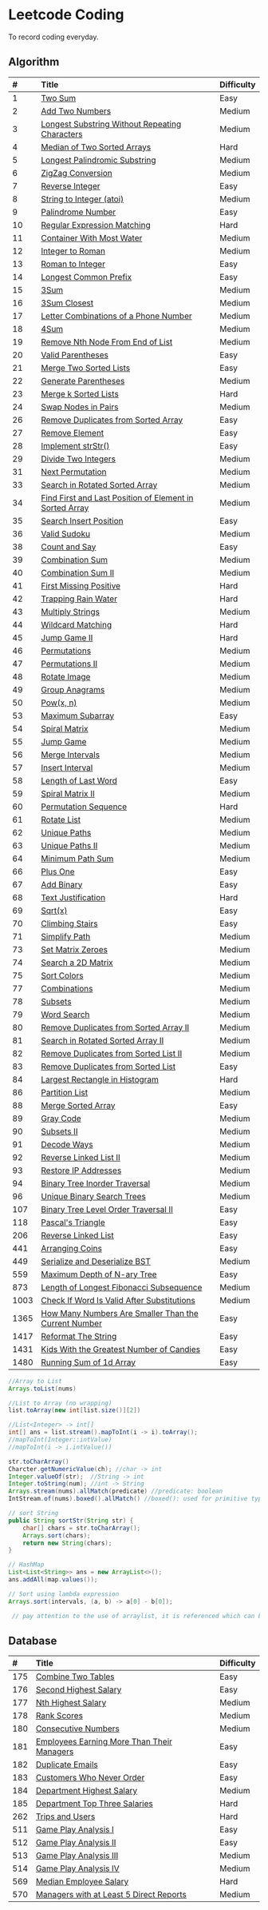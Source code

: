 # Leetcode Coding
To record coding everyday.

## Algorithm
|#|Title|Difficulty|
|:---|:---|:---|
|1|[Two Sum](https://github.com/dommii1218/Leetcode/blob/master/Algorithm/1.%20Two%20Sum.md)|Easy|
|2|[Add Two Numbers](https://github.com/dommii1218/Leetcode/blob/master/Algorithm/2.%20Add%20Two%20Numbers.md)|Medium|
|3|[Longest Substring Without Repeating Characters](https://github.com/dommii1218/Leetcode/blob/master/Algorithm/3.%20Longest%20Substring%20Without%20Repeating%20Characters.md)|Medium|
|4|[Median of Two Sorted Arrays](https://github.com/dommii1218/Leetcode/blob/master/Algorithm/4.%20Median%20of%20Two%20Sorted%20Arrays.md)|Hard|
|5|[Longest Palindromic Substring](https://github.com/dommii1218/Leetcode/blob/master/Algorithm/5.%20Longest%20Palindromic%20Substring.md)|Medium|
|6|[ZigZag Conversion](https://github.com/dommii1218/Leetcode/blob/master/Algorithm/6.%20ZigZag%20Conversion.md)|Medium|
|7|[Reverse Integer](https://github.com/dommii1218/Leetcode/blob/master/Algorithm/7.%20Reverse%20Integer.md)|Easy|
|8|[String to Integer (atoi)](https://github.com/dommii1218/Leetcode/blob/master/Algorithm/8.%20String%20to%20Integer%20(atoi).md)|Medium|
|9|[Palindrome Number](https://github.com/dommii1218/Leetcode/blob/master/Algorithm/9.%20Palindrome%20Number.md)|Easy|
|10|[Regular Expression Matching](https://github.com/dommii1218/Leetcode/blob/master/Algorithm/10.%20Regular%20Expression%20Matching.md)|Hard|
|11|[Container With Most Water](https://github.com/dommii1218/Leetcode/blob/master/Algorithm/11.%20Container%20With%20Most%20Water.md)|Medium|
|12|[Integer to Roman](https://github.com/dommii1218/Leetcode/blob/master/Algorithm/12.%20Integer%20to%20Roman.md)|Medium|
|13|[Roman to Integer](https://github.com/dommii1218/Leetcode/blob/master/Algorithm/13.%20Roman%20to%20Integer.md)|Easy|
|14|[Longest Common Prefix](https://github.com/dommii1218/Leetcode/blob/master/Algorithm/14.%20Longest%20Common%20Prefix.md)|Easy|
|15|[3Sum](https://github.com/dommii1218/Leetcode/blob/master/Algorithm/15.%203Sum.md)|Medium|
|16|[3Sum Closest](https://github.com/dommii1218/Leetcode/blob/master/Algorithm/16.%203Sum%20Closest.md)|Medium|
|17|[Letter Combinations of a Phone Number](https://github.com/dommii1218/Leetcode/blob/master/Algorithm/17.%20Letter%20Combinations%20of%20a%20Phone%20Number.md)|Medium|
|18|[4Sum](https://github.com/dommii1218/Leetcode/blob/master/Algorithm/18.%204Sum.md)|Medium|
|19|[Remove Nth Node From End of List](https://github.com/dommii1218/Leetcode/blob/master/Algorithm/19.%20Remove%20Nth%20Node%20From%20End%20of%20List.md)|Medium|
|20|[Valid Parentheses](https://github.com/dommii1218/Leetcode/blob/master/Algorithm/20.%20Valid%20Parentheses.md)|Easy|
|21|[Merge Two Sorted Lists](https://github.com/dommii1218/Leetcode/blob/master/Algorithm/21.%20Merge%20Two%20Sorted%20Lists.md)|Easy|
|22|[Generate Parentheses](https://github.com/dommii1218/Leetcode/blob/master/Algorithm/22.%20Generate%20Parentheses.md)|Medium|
|23|[Merge k Sorted Lists](https://github.com/dommii1218/Leetcode/blob/master/Algorithm/23.%20Merge%20k%20Sorted%20Lists.md)|Hard|
|24|[Swap Nodes in Pairs](https://github.com/dommii1218/Leetcode/blob/master/Algorithm/24.%20Swap%20Nodes%20in%20Pairs.md)|Medium|
|26|[Remove Duplicates from Sorted Array](https://github.com/dommii1218/Leetcode/blob/master/Algorithm/26.%20Remove%20Duplicates%20from%20Sorted%20Array.md)|Easy|
|27|[Remove Element](https://github.com/dommii1218/Leetcode/blob/master/Algorithm/27.%20Remove%20Element.md)|Easy|
|28|[Implement strStr()](https://github.com/dommii1218/Leetcode/blob/master/Algorithm/28.%20Implement%20strStr().md)|Easy|
|29|[Divide Two Integers](https://github.com/dommii1218/Leetcode/blob/master/Algorithm/29.%20Divide%20Two%20Integers.md)|Medium|
|31|[Next Permutation](https://github.com/dommii1218/Leetcode/blob/master/Algorithm/31.%20Next%20Permutation.md)|Medium|
|33|[Search in Rotated Sorted Array](https://github.com/dommii1218/Leetcode/blob/master/Algorithm/33.%20Search%20in%20Rotated%20Sorted%20Array.md)|Medium|
|34|[Find First and Last Position of Element in Sorted Array](https://github.com/dommii1218/Leetcode/blob/master/Algorithm/34.%20Find%20First%20and%20Last%20Position%20of%20Element%20in%20Sorted%20Array.md)|Medium|
|35|[Search Insert Position](https://github.com/dommii1218/Leetcode/blob/master/Algorithm/35.%20Search%20Insert%20Position.md)|Easy|
|36|[Valid Sudoku](https://github.com/dommii1218/Leetcode/blob/master/Algorithm/36.%20Valid%20Sudoku.md)|Medium|
|38|[Count and Say](https://github.com/dommii1218/Leetcode/blob/master/Algorithm/38.%20Count%20and%20Say.md)|Easy|
|39|[Combination Sum](https://github.com/dommii1218/Leetcode/blob/master/Algorithm/39.%20Combination%20Sum.md)|Medium|
|40|[Combination Sum II](https://github.com/dommii1218/Leetcode/blob/master/Algorithm/40.%20Combination%20Sum%20II.md)|Medium|
|41|[First Missing Positive](https://github.com/dommii1218/Leetcode/blob/master/Algorithm/41.%20First%20Missing%20Positive.md)|Hard|
|42|[Trapping Rain Water](https://github.com/dommii1218/Leetcode/blob/master/Algorithm/42.%20Trapping%20Rain%20Water.md)|Hard|
|43|[Multiply Strings](https://github.com/dommii1218/Leetcode/blob/master/Algorithm/43.%20Multiply%20Strings.md)|Medium|
|44|[Wildcard Matching](https://github.com/dommii1218/Leetcode/blob/master/Algorithm/44.%20Wildcard%20Matching.md)|Hard|
|45|[Jump Game II](https://github.com/dommii1218/Leetcode/blob/master/Algorithm/45.%20Jump%20Game%20II.md)|Hard|
|46|[Permutations](https://github.com/dommii1218/Leetcode/blob/master/Algorithm/46.%20Permutations.md)|Medium|
|47|[Permutations II](https://github.com/dommii1218/Leetcode/blob/master/Algorithm/47.%20Permutations%20II.md)|Medium|
|48|[Rotate Image](https://github.com/dommii1218/Leetcode/blob/master/Algorithm/48.%20Rotate%20Image.md)|Medium|
|49|[Group Anagrams](https://github.com/dommii1218/Leetcode/blob/master/Algorithm/49.%20Group%20Anagrams.md)|Medium|
|50|[Pow(x, n)](https://github.com/dommii1218/Leetcode/tree/master/Algorithm)|Medium|
|53|[Maximum Subarray](https://github.com/dommii1218/Leetcode/blob/master/Algorithm/53.%20Maximum%20Subarray.md)|Easy|
|54|[Spiral Matrix](https://github.com/dommii1218/Leetcode/blob/master/Algorithm/54.%20Spiral%20Matrix.md)|Medium|
|55|[Jump Game](https://github.com/dommii1218/Leetcode/blob/master/Algorithm/55.%20Jump%20Game.md)|Medium|
|56|[Merge Intervals](https://github.com/dommii1218/Leetcode/blob/master/Algorithm/56.%20Merge%20Intervals.md)|Medium|
|57|[Insert Interval](https://github.com/dommii1218/Leetcode/blob/master/Algorithm/57.%20Insert%20Interval.md)|Medium|
|58|[Length of Last Word](https://github.com/dommii1218/Leetcode/blob/master/Algorithm/58.%20Length%20of%20Last%20Word.md)|Easy|
|59|[Spiral Matrix II](https://github.com/dommii1218/Leetcode/blob/master/Algorithm/59.%20Spiral%20Matrix%20II.md)|Medium|
|60|[Permutation Sequence](https://github.com/dommii1218/Leetcode/blob/master/Algorithm/60.%20Permutation%20Sequence.md)|Hard|
|61|[Rotate List](https://github.com/dommii1218/Leetcode/blob/master/Algorithm/61.%20Rotate%20List.md)|Medium|
|62|[Unique Paths](https://github.com/dommii1218/Leetcode/blob/master/Algorithm/62.%20Unique%20Paths.md)|Medium|
|63|[Unique Paths II](https://github.com/dommii1218/Leetcode/blob/master/Algorithm/63.%20Unique%20Paths%20II.md)|Medium|
|64|[Minimum Path Sum](https://github.com/dommii1218/Leetcode/blob/master/Algorithm/64.%20Minimum%20Path%20Sum.md)|Medium|
|66|[Plus One](https://github.com/dommii1218/Leetcode/blob/master/Algorithm/66.%20Plus%20One.md)|Easy|
|67|[Add Binary](https://github.com/dommii1218/Leetcode/blob/master/Algorithm/67.%20Add%20Binary.md)|Easy|
|68|[Text Justification](https://github.com/dommii1218/Leetcode/blob/master/Algorithm/68.%20Text%20Justification.md)|Hard|
|69|[Sqrt(x)](https://github.com/dommii1218/Leetcode/blob/master/Algorithm/69.%20Sqrt(x).md)|Easy|
|70|[Climbing Stairs](https://github.com/dommii1218/Leetcode/blob/master/Algorithm/70.%20Climbing%20Stairs.md)|Easy|
|71|[Simplify Path](https://github.com/dommii1218/Leetcode/blob/master/Algorithm/71.%20Simplify%20Path.md)|Medium|
|73|[Set Matrix Zeroes](https://github.com/dommii1218/Leetcode/blob/master/Algorithm/73.%20Set%20Matrix%20Zeroes.md)|Medium|
|74|[Search a 2D Matrix](https://github.com/dommii1218/Leetcode/blob/master/Algorithm/74.%20Search%20a%202D%20Matrix.md)|Medium|
|75|[Sort Colors](https://github.com/dommii1218/Leetcode/blob/master/Algorithm/75.%20Sort%20Colors.md)|Medium|
|77|[Combinations](https://github.com/dommii1218/Leetcode/blob/master/Algorithm/77.%20Combinations.md)|Medium|
|78|[Subsets](https://github.com/dommii1218/Leetcode/blob/master/Algorithm/78.%20Subsets.md)|Medium|
|79|[Word Search](https://github.com/dommii1218/Leetcode/blob/master/Algorithm/79.%20Word%20Search.md)|Medium|
|80|[Remove Duplicates from Sorted Array II](https://github.com/dommii1218/Leetcode/blob/master/Algorithm/80.%20Remove%20Duplicates%20from%20Sorted%20Array%20II.md)|Medium|
|81|[Search in Rotated Sorted Array II](https://github.com/dommii1218/Leetcode/blob/master/Algorithm/81.%20Search%20in%20Rotated%20Sorted%20Array%20II.md)|Medium|
|82|[Remove Duplicates from Sorted List II](https://github.com/dommii1218/Leetcode/blob/master/Algorithm/83.%20Remove%20Duplicates%20from%20Sorted%20List.md)|Medium|
|83|[Remove Duplicates from Sorted List](https://github.com/dommii1218/Leetcode/blob/master/Algorithm/83.%20Remove%20Duplicates%20from%20Sorted%20List.md)|Easy|
|84|[Largest Rectangle in Histogram](https://github.com/dommii1218/Leetcode/blob/master/Algorithm/84.%20Largest%20Rectangle%20in%20Histogram.md)|Hard|
|86|[Partition List](https://github.com/dommii1218/Leetcode/blob/master/Algorithm/86.%20Partition%20List.md)|Medium|
|88|[Merge Sorted Array](https://github.com/dommii1218/Leetcode/blob/master/Algorithm/88.%20Merge%20Sorted%20Array.md)|Easy|
|89|[Gray Code](https://github.com/dommii1218/Leetcode/blob/master/Algorithm/89.%20Gray%20Code.md)|Medium|
|90|[Subsets II](https://github.com/dommii1218/Leetcode/blob/master/Algorithm/90.%20Subsets%20II.md)|Medium|
|91|[Decode Ways](https://github.com/dommii1218/Leetcode/blob/master/Algorithm/91.%20Decode%20Ways.md)|Medium|
|92|[Reverse Linked List II](https://github.com/dommii1218/Leetcode/blob/master/Algorithm/92.%20Reverse%20Linked%20List%20II.md)|Medium|
|93|[Restore IP Addresses](https://github.com/dommii1218/Leetcode/blob/master/Algorithm/93.%20Restore%20IP%20Addresses.md)|Medium|
|94|[Binary Tree Inorder Traversal](https://github.com/dommii1218/Leetcode/blob/master/Algorithm/94.%20Binary%20Tree%20Inorder%20Traversal.md)|Medium|
|96|[Unique Binary Search Trees](https://github.com/dommii1218/Leetcode/blob/master/Algorithm/96.%20Unique%20Binary%20Search%20Trees.md)|Medium|
|107|[Binary Tree Level Order Traversal II](https://github.com/dommii1218/Leetcode/blob/master/Algorithm/107.%20Binary%20Tree%20Level%20Order%20Traversal%20II.md)|Easy|
|118|[Pascal's Triangle](https://github.com/dommii1218/Leetcode/blob/master/Algorithm/118.%20Pascal's%20Triangle.md)|Easy|
|206|[Reverse Linked List](https://github.com/dommii1218/Leetcode/blob/master/Algorithm/206.%20Reverse%20Linked%20List.md)|Easy|
|441|[Arranging Coins](https://github.com/dommii1218/Leetcode/blob/master/Algorithm/441.%20Arranging%20Coins.md)|Easy|
|449|[Serialize and Deserialize BST](https://github.com/dommii1218/Leetcode/blob/master/Algorithm/449.%20Serialize%20and%20Deserialize%20BST.md)|Medium|
|559|[Maximum Depth of N-ary Tree](https://github.com/dommii1218/Leetcode/blob/master/Algorithm/559.%20Maximum%20Depth%20of%20N-ary%20Tree.md)|Easy|
|873|[Length of Longest Fibonacci Subsequence](https://github.com/dommii1218/Leetcode/blob/master/Algorithm/873.%20Length%20of%20Longest%20Fibonacci%20Subsequence.md)|Medium|
|1003|[Check If Word Is Valid After Substitutions](https://github.com/dommii1218/Leetcode/blob/master/Algorithm/1003.%20Check%20If%20Word%20Is%20Valid%20After%20Substitutions.md)|Medium|
|1365|[How Many Numbers Are Smaller Than the Current Number](https://github.com/dommii1218/Leetcode/blob/master/Algorithm/1365.%20How%20Many%20Numbers%20Are%20Smaller%20Than%20the%20Current%20Number.md)|Easy|
|1417|[Reformat The String](https://github.com/dommii1218/Leetcode/blob/master/Algorithm/1417.%20Reformat%20The%20String.md)|Easy|
|1431|[Kids With the Greatest Number of Candies](https://github.com/dommii1218/Leetcode/blob/master/Algorithm/1431.%20Kids%20With%20the%20Greatest%20Number%20of%20Candies.md)|Easy|
|1480|[Running Sum of 1d Array](https://github.com/dommii1218/Leetcode/tree/master/Algorithm)|Easy|

```java
//Array to List
Arrays.toList(nums)

//List to Array (no wrapping)
list.toArray(new int[list.size()][2])

//List<Integer> -> int[]
int[] ans = list.stream().mapToInt(i -> i).toArray(); 
//mapToInt(Integer::intValue)
//mapToInt(i -> i.intValue())

str.toCharArray()
Charcter.getNumericValue(ch); //char -> int
Integer.valueOf(str);  //String -> int
Integer.toString(num); //int -> String
Arrays.stream(nums).allMatch(predicate) //predicate: boolean
IntStream.of(nums).boxed().allMatch() //boxed(): used for primitive type

// sort String
public String sortStr(String str) {
    char[] chars = str.toCharArray();
    Arrays.sort(chars);
    return new String(chars);
}

// HashMap
List<List<String>> ans = new ArrayList<>();
ans.addAll(map.values());

// Sort using lambda expression
Arrays.sort(intervals, (a, b) -> a[0] - b[0]);

 // pay attention to the use of arraylist, it is referenced which can be changed.
```

## Database
|#|Title|Difficulty|
|:---|:---|:---|
|175|[Combine Two Tables](https://github.com/dommii1218/Leetcode/blob/master/Database/175.%20Combine%20Two%20Tables.md)|Easy|
|176|[Second Highest Salary](https://github.com/dommii1218/Leetcode/blob/master/Database/176.%20Second%20Highest%20Salary.md)|Easy|
|177|[Nth Highest Salary](https://github.com/dommii1218/Leetcode/blob/master/Database/177.%20Nth%20Highest%20Salary.md)|Medium|
|178|[Rank Scores](https://github.com/dommii1218/Leetcode/blob/master/Database/178.%20Rank%20Scores.md)|Medium|
|180|[Consecutive Numbers](https://github.com/dommii1218/Leetcode/blob/master/Database/180.%20Consecutive%20Numbers.md)|Medium|
|181|[Employees Earning More Than Their Managers](https://github.com/dommii1218/Leetcode/blob/master/Database/181.%20Employees%20Earning%20More%20Than%20Their%20Managers.md)|Easy|
|182|[Duplicate Emails](https://github.com/dommii1218/Leetcode/blob/master/Database/182.%20Duplicate%20Emails.md)|Easy|
|183|[Customers Who Never Order](https://github.com/dommii1218/Leetcode/blob/master/Database/183.%20Customers%20Who%20Never%20Order.md)|Easy|
|184|[Department Highest Salary](https://github.com/dommii1218/Leetcode/blob/master/Database/184.%20Department%20Highest%20Salary.md)|Medium|
|185|[Department Top Three Salaries](https://github.com/dommii1218/Leetcode/blob/master/Database/185.%20Department%20Top%20Three%20Salaries.md)|Hard|
|262|[Trips and Users](https://github.com/dommii1218/Leetcode/blob/master/Database/262.%20Trips%20and%20Users.md)|Hard|
|511|[Game Play Analysis I](https://github.com/dommii1218/Leetcode/blob/master/Database/511.%20Game%20Play%20Analysis%20I.md)|Easy|
|512|[Game Play Analysis II](https://github.com/dommii1218/Leetcode/blob/master/Database/512.%20Game%20Play%20Analysis%20II.md)|Easy|
|513|[Game Play Analysis III](https://github.com/dommii1218/Leetcode/blob/master/Database/534.%20Game%20Play%20Analysis%20III.md)|Medium|
|514|[Game Play Analysis IV](https://github.com/dommii1218/Leetcode/blob/master/Database/550.%20Game%20Play%20Analysis%20IV.md)|Medium|
|569|[Median Employee Salary](https://github.com/dommii1218/Leetcode/blob/master/Database/569.%20Median%20Employee%20Salary.md)|Hard|
|570|[Managers with at Least 5 Direct Reports](https://github.com/dommii1218/Leetcode/blob/master/Database/570.%20Managers%20with%20at%20Least%205%20Direct%20Reports.md)|Medium|
